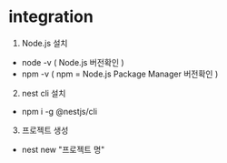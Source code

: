 # integration

1. Node.js 설치
  - node -v ( Node.js 버전확인 )
  - npm -v ( npm = Node.js Package Manager 버전확인 )

2. nest cli 설치
  - npm i -g @nestjs/cli

3. 프로젝트 생성
  - nest new "프로젝트 명"
